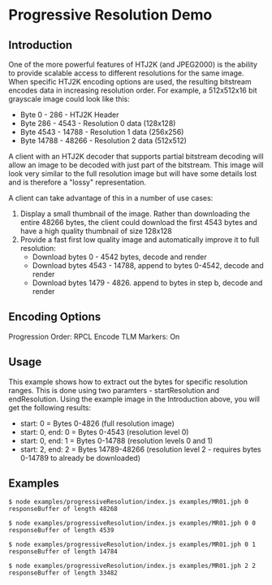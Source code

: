 # Progressive Resolution Demo

## Introduction

One of the more powerful features of HTJ2K (and JPEG2000) is the ability to provide
scalable access to different resolutions for the same image.  When specific HTJ2K
encoding options are used, the resulting bitstream encodes data in increasing resolution
order.  For example, a 512x512x16 bit grayscale image could look like this:

* Byte     0 - 286    - HTJ2K Header
* Byte   286 - 4543   - Resolution 0 data (128x128)  
* Byte  4543 - 14788  - Resolution 1 data (256x256) 
* Byte 14788 - 48266  - Resolution 2 data (512x512) 

A client with an HTJ2K decoder that supports partial bitstream decoding will allow an 
image to be decoded with just part of the bitstream.  This image will look very 
similar to the full resolution image but will have some details lost and is therefore
a "lossy" representation.  

A client can take advantage of this in a number of use cases:

1. Display a small thumbnail of the image.  Rather than downloading the entire 48266 bytes,
   the client could download the first 4543 bytes and have a high quality thumbnail of size 128x128
2. Provide a fast first low quality image and automatically improve it to full resolution:
   * Download bytes 0 - 4542 bytes, decode and render
   * Download bytes 4543 - 14788, append to bytes 0-4542, decode and render
   * Download bytes 1479 - 4826. append to bytes in step b, decode and render

## Encoding Options

Progression Order: RPCL
Encode TLM Markers: On

## Usage

This example shows how to extract out the bytes for specific resolution ranges.  This is
done using two paramters - startResolution and endResolution.  Using the example image
in the Introduction above, you will get the following results:

* start: 0 = Bytes 0-4826 (full resolution image)
* start: 0, end: 0 = Bytes 0-4543 (resolution level 0)
* start: 0, end: 1 = Bytes 0-14788 (resolution levels 0 and 1)
* start: 2, end: 2 = Bytes 14789-48266 (resolution level 2 - requires bytes 0-14789 to already be downloaded)

## Examples

```
$ node examples/progressiveResolution/index.js examples/MR01.jph 0
responseBuffer of length 48268
```

```
$ node examples/progressiveResolution/index.js examples/MR01.jph 0 0
responseBuffer of length 4539
```

```
$ node examples/progressiveResolution/index.js examples/MR01.jph 0 1
responseBuffer of length 14784
```

```
$ node examples/progressiveResolution/index.js examples/MR01.jph 2 2
responseBuffer of length 33482
```